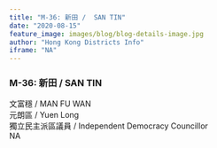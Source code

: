 ```yaml
---
title: "M-36: 新田 /  SAN TIN"
date: "2020-08-15"
feature_image: images/blog/blog-details-image.jpg
author: "Hong Kong Districts Info"
iframe: "NA"
---
```


### M-36: 新田 /  SAN TIN  
文富穩 /  MAN FU WAN  
元朗區 / Yuen Long  
獨立民主派區議員  /  Independent Democracy Councillor  
NA
